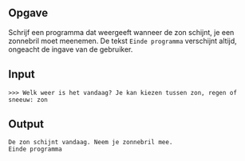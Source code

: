 ## Opgave

Schrijf een programma dat weergeeft wanneer de zon schijnt, je een zonnebril moet meenemen. De tekst `Einde programma` verschijnt altijd, ongeacht de ingave van de gebruiker.

## Input
```
>>> Welk weer is het vandaag? Je kan kiezen tussen zon, regen of sneeuw: zon

```
## Output

```
De zon schijnt vandaag. Neem je zonnebril mee.
Einde programma
